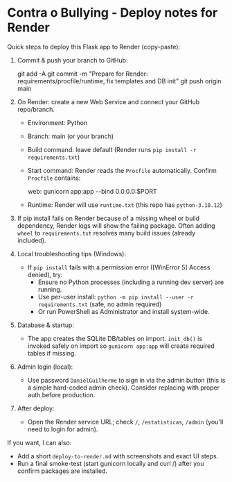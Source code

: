 # Contra o Bullying - Deploy notes for Render

Quick steps to deploy this Flask app to Render (copy-paste):

1) Commit & push your branch to GitHub:

   git add -A
   git commit -m "Prepare for Render: requirements/procfile/runtime, fix templates and DB init"
   git push origin main

2) On Render: create a new Web Service and connect your GitHub repo/branch.
   - Environment: Python
   - Branch: main (or your branch)
   - Build command: leave default (Render runs `pip install -r requirements.txt`)
   - Start command: Render reads the `Procfile` automatically. Confirm `Procfile` contains:

       web: gunicorn app:app --bind 0.0.0.0:$PORT

   - Runtime: Render will use `runtime.txt` (this repo has `python-3.10.12`)

3) If pip install fails on Render because of a missing wheel or build dependency, Render logs will show the failing package. Often adding `wheel` to `requirements.txt` resolves many build issues (already included).

4) Local troubleshooting tips (Windows):
   - If `pip install` fails with a permission error ([WinError 5] Access denied), try:
     - Ensure no Python processes (including a running dev server) are running.
     - Use per-user install: `python -m pip install --user -r requirements.txt` (safe, no admin required)
     - Or run PowerShell as Administrator and install system-wide.

5) Database & startup:
   - The app creates the SQLite DB/tables on import. `init_db()` is invoked safely on import so `gunicorn app:app` will create required tables if missing.

6) Admin login (local):
   - Use password `DanielGuilherme` to sign in via the admin button (this is a simple hard-coded admin check). Consider replacing with proper auth before production.

7) After deploy:
   - Open the Render service URL; check `/`, `/estatisticas`, `/admin` (you'll need to login for admin).

If you want, I can also:
- Add a short `deploy-to-render.md` with screenshots and exact UI steps.
- Run a final smoke-test (start gunicorn locally and curl /) after you confirm packages are installed.

